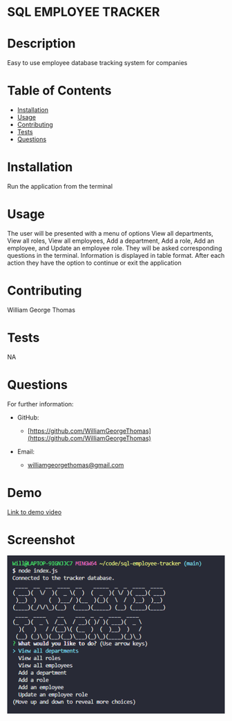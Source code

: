 # SQL EMPLOYEE TRACKER
  
  # Description 
  Easy to use employee database tracking system for companies
  # Table of Contents 
  * [Installation](#installation)
  * [Usage](#usage)
  * [Contributing](#contributing)
  * [Tests](#tests)
  * [Questions](#questions)
  # Installation 
  Run the application from the terminal
  # Usage 
  The user will be presented with a menu of options View all departments, View all roles, View all employees, Add a department, Add a role, Add an employee, and Update an employee role.  They will be asked corresponding questions in the terminal.  Information is displayed in table format.  After each action they have the option to continue or exit the application
  
  # Contributing 
  William George Thomas
  # Tests 
  NA
  # Questions 
  For further information:
 
  * GitHub:
    * [https://github.com/WilliamGeorgeThomas](https://github.com/WilliamGeorgeThomas)
 
  * Email:
    * williamgeorgethomas@gmail.com

# Demo

[Link to demo video](https://drive.google.com/file/d/1YBVNG1caASVeo0USNMzS-Ysbow-XefI7/view)

# Screenshot

![screenshot of application main menu in terminal](./assets/images/Screenshot%202023-01-26%20062147.png)



